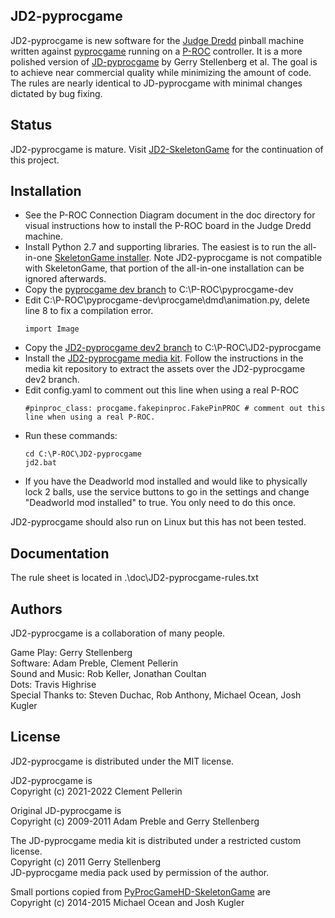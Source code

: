 ## JD2-pyprocgame

JD2-pyprocgame is new software for the [Judge Dredd](https://www.ipdb.org/machine.cgi?id=1322) pinball machine written against [pyprocgame](http://pyprocgame.pindev.org/) running on a [P-ROC](https://www.multimorphic.com/store/circuit-boards/p-roc/) controller. It is a more polished version of [JD-pyprocgame](https://github.com/preble/JD-pyprocgame) by Gerry Stellenberg et al. The goal is to achieve near commercial quality while minimizing the amount of code. The rules are nearly identical to JD-pyprocgame with minimal changes dictated by bug fixing.

## Status

JD2-pyprocgame is mature. Visit [JD2-SkeletonGame](https://github.com/clempo2/JD2-SkeletonGame) for the continuation of this project.

## Installation

- See the P-ROC Connection Diagram document in the doc directory for visual instructions how to install the P-ROC board in the Judge Dredd machine.  
- Install Python 2.7 and supporting libraries. The easiest is to run the all-in-one [SkeletonGame installer](http://skeletongame.com/step-1-installation-and-testing-the-install-windows/). Note JD2-pyprocgame is not compatible with SkeletonGame, that portion of the all-in-one installation can be ignored afterwards.  
- Copy the [pyprocgame dev branch](https://github.com/preble/pyprocgame/tree/dev) to C:\P-ROC\pyprocgame-dev
- Edit C:\P-ROC\pyprocgame-dev\procgame\dmd\animation.py, delete line 8 to fix a compilation error.
    ```
    import Image
    ```
- Copy the [JD2-pyprocgame dev2 branch](https://github.com/clempo2/JD2-pyprocgame/tree/dev2) to C:\P-ROC\JD2-pyprocgame  
- Install the [JD2-pyprocgame media kit](https://github.com/clempo2/JD2-pyprocgame-media). Follow the instructions in the media kit repository to extract the assets over the JD2-pyprocgame dev2 branch.  
- Edit config.yaml to comment out this line when using a real P-ROC
    ```
    #pinproc_class: procgame.fakepinproc.FakePinPROC # comment out this line when using a real P-ROC.
    ```
- Run these commands:
    ```
    cd C:\P-ROC\JD2-pyprocgame    
    jd2.bat
    ```
- If you have the Deadworld mod installed and would like to physically lock 2 balls, use the service buttons to go in the settings and change "Deadworld mod installed" to true. You only need to do this once.

JD2-pyprocgame should also run on Linux but this has not been tested.

## Documentation

The rule sheet is located in .\doc\JD2-pyprocgame-rules.txt

## Authors

JD2-pyprocgame is a collaboration of many people.

Game Play: Gerry Stellenberg  
Software: Adam Preble, Clement Pellerin  
Sound and Music: Rob Keller, Jonathan Coultan  
Dots: Travis Highrise  
Special Thanks to: Steven Duchac, Rob Anthony, Michael Ocean, Josh Kugler

## License

JD2-pyprocgame is distributed under the MIT license.

JD2-pyprocgame is  
Copyright (c) 2021-2022 Clement Pellerin

Original JD-pyprocgame is  
Copyright (c) 2009-2011 Adam Preble and Gerry Stellenberg

The JD-pyprocgame media kit is distributed under a restricted custom license.  
Copyright (c) 2011 Gerry Stellenberg  
JD-pyprocgame media pack used by permission of the author.

Small portions copied from [PyProcGameHD-SkeletonGame](https://github.com/mjocean/PyProcGameHD-SkeletonGame) are  
Copyright (c) 2014-2015 Michael Ocean and Josh Kugler
